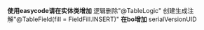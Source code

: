 **使用easycode请在实体类增加**
逻辑删除"@TableLogic"
创建生成注解"@TableField(fill = FieldFill.INSERT)"
**在bo增加**
serialVersionUID
